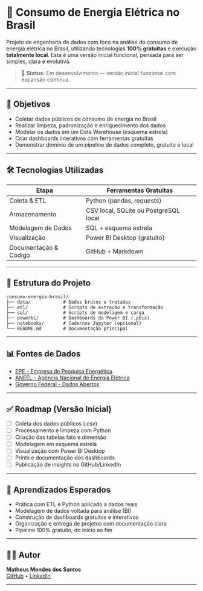 # 🔌 Consumo de Energia Elétrica no Brasil

Projeto de engenharia de dados com foco na análise do consumo de energia elétrica no Brasil, utilizando tecnologias **100% gratuitas** e execução **totalmente local**. Esta é uma versão inicial funcional, pensada para ser simples, clara e evolutiva.

> 🚧 **Status:** Em desenvolvimento — versão inicial funcional com expansão contínua.

---

## 🎯 Objetivos

- Coletar dados públicos de consumo de energia no Brasil
- Realizar limpeza, padronização e enriquecimento dos dados
- Modelar os dados em um Data Warehouse (esquema estrela)
- Criar dashboards interativos com ferramentas gratuitas
- Demonstrar domínio de um pipeline de dados completo, gratuito e local

---

## 🛠️ Tecnologias Utilizadas

| Etapa                    | Ferramentas Gratuitas                  |
|--------------------------|----------------------------------------|
| Coleta & ETL             | Python (pandas, requests)              |
| Armazenamento            | CSV local, SQLite ou PostgreSQL local |
| Modelagem de Dados       | SQL + esquema estrela                 |
| Visualização             | Power BI Desktop (gratuito)           |
| Documentação & Código    | GitHub + Markdown                     |

---

## 📁 Estrutura do Projeto

```
consumo-energia-brasil/
├── data/            # Dados brutos e tratados
├── etl/             # Scripts de extração e transformação
├── sql/             # Scripts de modelagem e carga
├── powerbi/         # Dashboards do Power BI (.pbix)
├── notebooks/       # Cadernos Jupyter (opcional)
└── README.md        # Documentação principal
```

---

## 📊 Fontes de Dados

- [EPE - Empresa de Pesquisa Energética](https://www.epe.gov.br/)
- [ANEEL - Agência Nacional de Energia Elétrica](https://www.aneel.gov.br/)
- [Governo Federal - Dados Abertos](https://dados.gov.br/)

---

## ✅ Roadmap (Versão Inicial)

- [ ] Coleta dos dados públicos (.csv)
- [ ] Processamento e limpeza com Python
- [ ] Criação das tabelas fato e dimensão
- [ ] Modelagem em esquema estrela
- [ ] Visualização com Power BI Desktop
- [ ] Prints e documentação dos dashboards
- [ ] Publicação de insights no GitHub/LinkedIn

---

## 🧠 Aprendizados Esperados

- Prática com ETL e Python aplicado a dados reais
- Modelagem de dados voltada para análise (BI)
- Construção de dashboards gratuitos e interativos
- Organização e entrega de projetos com documentação clara
- Pipeline 100% gratuito, do início ao fim

---

## 👨‍💻 Autor

**Matheus Mendes dos Santos**  
[GitHub](https://github.com/matheussmends) • [LinkedIn](https://www.linkedin.com/in/matheussmends/)

---
